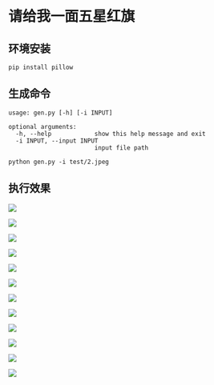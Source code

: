# 请给我一面五星红旗


## 环境安装

`pip install pillow`


## 生成命令

```
usage: gen.py [-h] [-i INPUT]

optional arguments:
  -h, --help            show this help message and exit
  -i INPUT, --input INPUT
                        input file path
```

```
python gen.py -i test/2.jpeg
```


## 执行效果

![](test/1.png)

![](test/1_out.png)

![](test/2.jpeg)

![](test/2_out.png)

![](test/3.jpeg)

![](test/3_out.png)

![](test/4.jpeg)

![](test/4_out.png)

![](test/5.jpeg)

![](test/5_out.png)

![](test/6.jpeg)

![](test/6_out.png)

